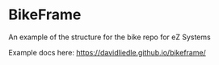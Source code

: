 # BikeFrame
An example of the structure for the bike repo for eZ Systems

Example docs here: https://davidliedle.github.io/bikeframe/
